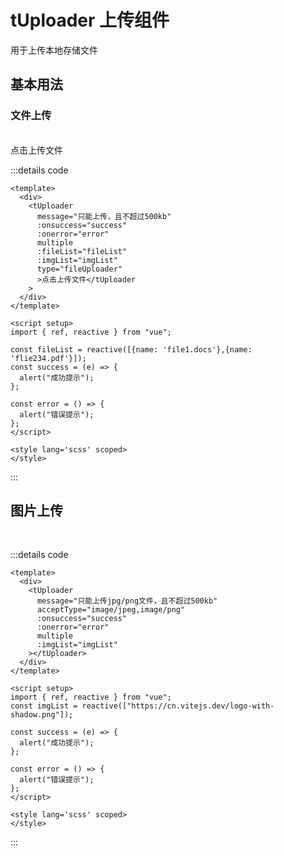 # tUploader 上传组件
用于上传本地存储文件

## 基本用法
### 文件上传
<br>
<tUploader message="只能上传，且不超过500kb" :onsuccess="success" :onerror="error" multiple  :fileList="fileList" :imgList="imgList" type="fileUploader">点击上传文件</tUploader>

:::details code 
```vue
<template>
  <div>
    <tUploader
      message="只能上传，且不超过500kb"
      :onsuccess="success"
      :onerror="error"
      multiple
      :fileList="fileList"
      :imgList="imgList"
      type="fileUploader"
      >点击上传文件</tUploader
    >
  </div>
</template>

<script setup>
import { ref, reactive } from "vue";

const fileList = reactive([{name: 'file1.docs'},{name: 'flie234.pdf'}]);
const success = (e) => {
  alert("成功提示");
};

const error = () => {
  alert("错误提示");
};
</script>

<style lang='scss' scoped>
</style>
```
:::

## 图片上传
<br>
<tUploader message="只能上传jpg/png文件，且不超过500kb" :onsuccess="success" :onerror="error" multiple acceptType="image/jpeg,image/png" :imgList="imgList"></tUploader>

:::details code
```vue
<template>
  <div>
    <tUploader
      message="只能上传jpg/png文件，且不超过500kb"
      acceptType="image/jpeg,image/png"
      :onsuccess="success"
      :onerror="error"
      multiple
      :imgList="imgList"
    ></tUploader>
  </div>
</template>

<script setup>
import { ref, reactive } from "vue";
const imgList = reactive(["https://cn.vitejs.dev/logo-with-shadow.png"]);

const success = (e) => {
  alert("成功提示");
};

const error = () => {
  alert("错误提示");
};
</script>

<style lang='scss' scoped>
</style>
```
:::

<script setup>
import { ref,reactive } from 'vue'

const val = ref("");

const open = () => {
   const one = document.querySelector("#one");
   if(one.style.display == "none") {
      one.style="display: block";
   }else {
      one.style="display: none";
   }
}
const fileList = reactive([{name: 'file1.docs'},{name: 'flie234.pdf'}]);
const imgList = reactive(["https://cn.vitejs.dev/logo-with-shadow.png"]);

const success = (e) => {
    fileList.unshift(...e.target.files);
}

const error = () => {
   alert('错误提示')
}

const change = (files) => {
   console.log(files);
}
</script>